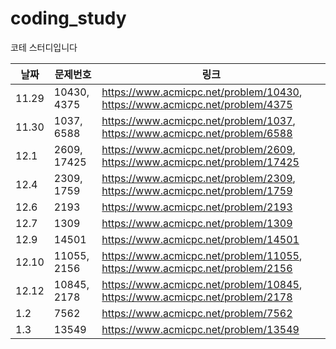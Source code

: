# coding_study
코테 스터디입니다

|날짜|문제번호|링크|
|------|---|---|
|11.29|10430, 4375|https://www.acmicpc.net/problem/10430, https://www.acmicpc.net/problem/4375|
|11.30|1037, 6588|https://www.acmicpc.net/problem/1037, https://www.acmicpc.net/problem/6588|
|12.1|2609, 17425|https://www.acmicpc.net/problem/2609, https://www.acmicpc.net/problem/17425|
|12.4|2309, 1759|https://www.acmicpc.net/problem/2309, https://www.acmicpc.net/problem/1759|
|12.6|2193|https://www.acmicpc.net/problem/2193|
|12.7|1309|https://www.acmicpc.net/problem/1309|
|12.9|14501|https://www.acmicpc.net/problem/14501|
|12.10|11055, 2156|https://www.acmicpc.net/problem/11055, https://www.acmicpc.net/problem/2156|
|12.12|10845, 2178|https://www.acmicpc.net/problem/10845, https://www.acmicpc.net/problem/2178|
|1.2|7562|https://www.acmicpc.net/problem/7562|
|1.3|13549|https://www.acmicpc.net/problem/13549|

